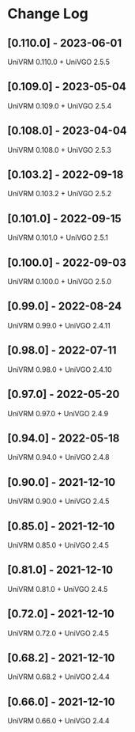 # Change Log

## [0.110.0] - 2023-06-01
UniVRM 0.110.0 + UniVGO 2.5.5

## [0.109.0] - 2023-05-04
UniVRM 0.109.0 + UniVGO 2.5.4

## [0.108.0] - 2023-04-04
UniVRM 0.108.0 + UniVGO 2.5.3

## [0.103.2] - 2022-09-18
UniVRM 0.103.2 + UniVGO 2.5.2

## [0.101.0] - 2022-09-15
UniVRM 0.101.0 + UniVGO 2.5.1

## [0.100.0] - 2022-09-03
UniVRM 0.100.0 + UniVGO 2.5.0

## [0.99.0] - 2022-08-24
UniVRM 0.99.0 + UniVGO 2.4.11

## [0.98.0] - 2022-07-11
UniVRM 0.98.0 + UniVGO 2.4.10

## [0.97.0] - 2022-05-20
UniVRM 0.97.0 + UniVGO 2.4.9

## [0.94.0] - 2022-05-18
UniVRM 0.94.0 + UniVGO 2.4.8

## [0.90.0] - 2021-12-10
UniVRM 0.90.0 + UniVGO 2.4.5

## [0.85.0] - 2021-12-10
UniVRM 0.85.0 + UniVGO 2.4.5

## [0.81.0] - 2021-12-10
UniVRM 0.81.0 + UniVGO 2.4.5

## [0.72.0] - 2021-12-10
UniVRM 0.72.0 + UniVGO 2.4.5

## [0.68.2] - 2021-12-10
UniVRM 0.68.2 + UniVGO 2.4.4

## [0.66.0] - 2021-12-10
UniVRM 0.66.0 + UniVGO 2.4.4
